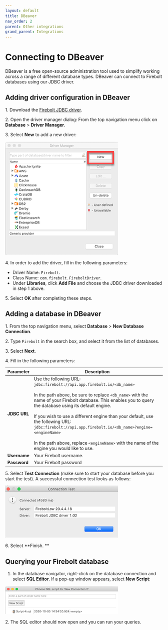```yaml
---
layout: default
title: DBeaver
nav_order: 2
parent: Other integrations
grand_parent: Integrations
---
```


# Connecting to DBeaver

DBeaver is a free open-source administration tool used to simplify working across a range of different database types. DBeaver can connect to Firebolt databases using our JDBC driver.

## Adding driver configuration in DBeaver

1\. Download the [Firebolt JDBC driver](../connecting-via-jdbc.md#downloading-the-driver).

2\. Open the driver manager dialog: From the top navigation menu click on **Database** > **Driver Manager**.

3\. Select **New** to add a new driver:&#x20;

![](../../assets/images/2021-11-11_11-15-21.png)

4\. In order to add the driver, fill in the following parameters:

* Driver Name: `Firebolt`.
* Class Name: `com.firebolt.FireboltDriver`.
* Under **Libraries**, click **Add File** and choose the JDBC driver downloaded in step 1 above.

5\. Select **OK** after completing these steps.&#x20;

## Adding a database in DBeaver

1\. From the top navigation menu, select **Database** > **New Database Connection**.

2\. Type `Firebolt` in the search box, and select it from the list of databases.

3\. Select **Next**.

4\. Fill in the following parameters:

| Parameter    | Description                                                                                                                                                                                                                                                                                                                                                                                                                                                                                                                                                                                                                                     |
| ------------ | ----------------------------------------------------------------------------------------------------------------------------------------------------------------------------------------------------------------------------------------------------------------------------------------------------------------------------------------------------------------------------------------------------------------------------------------------------------------------------------------------------------------------------------------------------------------------------------------------------------------------------------------------- |
| **JDBC URL** | Use the following URL: `jdbc:firebolt://api.app.firebolt.io/<db_name>` <br> <br> In the path above, be sure to replace `<db_name>` with the name of your Firebolt database. This enables you to query the database using its default engine. <br> <br> If you wish to use a different engine than your default, use the following URL: `jdbc:firebolt://api.app.firebolt.io/<db_name>?engine=<engineName>` <br> <br>In the path above, replace `<engineName>` with the name of the engine you would like to use. |
| **Username** | Your Firebolt username.                                                                                                                                                                                                                                                                                                                                                                                                                                                                                                                                                                                                                         |
| **Password** | Your Firebolt password                                                                                                                                                                                                                                                                                                                                                                                                                                                                                                                                                                                                                          |

5\. Select **Test Connection** (make sure to start your database before you start the test). A successful connection test looks as follows:&#x20;

![](../../assets/images/dbeaver_connection_test.png)

6\. Select **Finish. **

## Querying your Firebolt database

1. In the database navigator, right-click on the database connection and select **SQL Editor**. If a pop-up window appears, select **New Script**:&#x20;

![](../../assets/images/dbeaver_new_script.png)

2\. The SQL editor should now open and you can run your queries.
